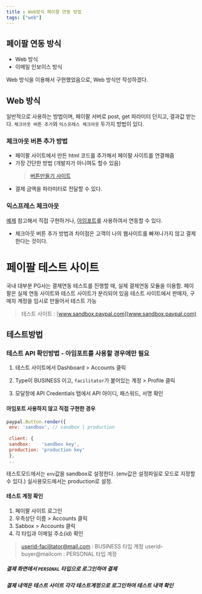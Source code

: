 ```yaml
---
title : Web방식 페이팔 연동 방법
tags: ["web"]
---
```

## 페이팔 연동 방식
-   Web 방식
-   이메일 인보이스 방식

Web 방식을 이용해서 구현했었음으로, Web 방식만 작성하겠다.

## Web 방식
일반적으로 사용하는 방법이며,  페이팔 서버로 post, get 파라미터 던지고, 결과값 받는다.
`체크아웃 버튼 추가`와 `익스프레스 체크아웃` 두가지 방법이 있다. 

### 체크아웃 버튼 추가 방법
-   페이팔 사이트에서 만든 html 코드를 추가해서 페이팔 사이트를 연결해줌
-   가장 간단한 방법 (개발자가 아니여도 할수 있음) 
	>[버튼만들기 사이트](https://www.paypal.com/kr/webapps/mpp/logos-buttons)
- 결제 금액을 파라미터로 전달할 수 있다.

### 익스프레스 체크아웃
[예제](https://developer.paypal.com/docs/integration/direct/express-checkout/integration-jsv4/add-paypal-button/) 참고해서 직접 구현하거나, [아임포트](http://www.iamport.kr/)를 사용하여서 연동할 수 있다.
-   체크아웃 버튼 추가 방법과 차이점은 고객이 나의 웹사이트를 빠져나가지 않고 결제한다는 것이다.

# 페이팔 테스트 사이트
국내 대부분 PG사는 결제연동 테스트를 진행할 때, 실제 결제연동 모듈을 이용함.
페이팔은 실제 연동 사이트와 테스트 사이트가 분리되어 있음
테스트 사이트에서 판매자, 구매자 계정을 임시로 만들어서 테스트 가능

> 테스트 사이트 : [www.sandbox.paypal.com](www.sandbox.paypal.com)

## 테스트방법
### 테스트 API 확인방법 - 아임포트를 사용할 경우에만 필요
1.  테스트 사이트에서 Dashboard > Accounts 클릭

2.  Type이 BUSINESS 이고, `facilitator`가 붙어있는 계정 > Profile 클릭

3.  모달창에 API Credentials 탭에서 API 아이디, 패스워드, 서명 확인
   
#### 아임포트 사용하지 않고 직접 구현한 경우
```javascript javascript
paypal.Button.render({  
 env: 'sandbox', // sandbox | production  
    
 client: {  
 sandbox:    'sandbox key',	
 production: 'production key'  
 },  
 ..
 ```
테스트모드에서는 `env`값을 sandbox로 설정한다. (env값은 설정파일로 모드로 지정할 수 있다.)
실사용모드에서는 production로 설정.

#### 테스트 계정 확인
1.  페이팔 사이트 로그인
2.  우측상단 이름 > Accounts 클릭
3.  Sabbox > Accounts 클릭
4.  각 타입과 이메일 주소(id) 확인
> userid-facilitator@mail.com : BUSINESS 타입 계정
>  userid-buyer@mailcom : PERSONAL 타입 계정

##### 결제 화면에서 `PERSONAL` 타입으로 로그인하여 결제

##### 결제 내역은 테스트 사이트 각각 테스트계정으로 로그인하여 테스트 내역 확인
<!--stackedit_data:
eyJoaXN0b3J5IjpbLTE5OTczMTIwNTZdfQ==
-->